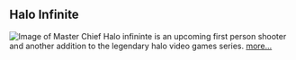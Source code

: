 ## Halo Infinite

![Image of Master Chief](https://www.looper.com/img/gallery/the-untold-truth-of-halos-master-chief/intro-1603465431.jpg)
Halo infininte is an upcoming first person shooter and another addition to the legendary halo video games series. 
[more...](https://pranbhardwaj.github.io/Mini-Website-Project/HaloInfinite)

